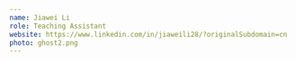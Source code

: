 ```yaml
---
name: Jiawei Li
role: Teaching Assistant
website: https://www.linkedin.com/in/jiaweili28/?originalSubdomain=cn
photo: ghost2.png
---
```

